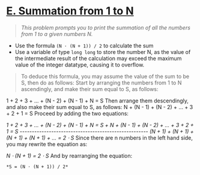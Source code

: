 # [E. Summation from 1 to N](https://codeforces.com/group/6uhngucRCe/contest/429626/problem/E)
> *This problem prompts you to print the summation of all the numbers from 1 to a given numbers N.*

+ Use the formula ```(N ⋅ (N + 1)) / 2``` to calculate the sum
+ Use a variable of type ```long long``` to store the number N, as the value of the intermediate result of the calculation may exceed the maximum value of the integer datatype, causing it to overflow.

> To deduce this formula, you may assume the value of the sum to be S, then do as follows:
Start by arranging the numbers from 1 to N ascendingly, and make their sum equal to S, as follows:

1 + 2 + 3 + ... + (N - 2) + (N - 1) + N = S
Then arrange them descendingly, and also make their sum equal to S, as follows:
N + (N - 1) + (N - 2) + ... + 3 + 2 + 1 = S
Proceed by adding the two equations:

  *1 + 2 + 3 + ... + (N - 2) + (N - 1) + N     = S*
*\+ N + (N - 1) + (N - 2) + ... + 3 + 2 + 1     = S*
*-----------------------------------------------------*
  *(N + 1) + (N + 1) + (N + 1) + (N + 1) + ... = 2 ⋅ S*
Since there are n numbers in the left hand side, you may rewrite the equation as:

*N ⋅ (N + 1) = 2 ⋅ S*
And by rearranging the equation:

```*S = (N ⋅ (N + 1)) / 2*```
